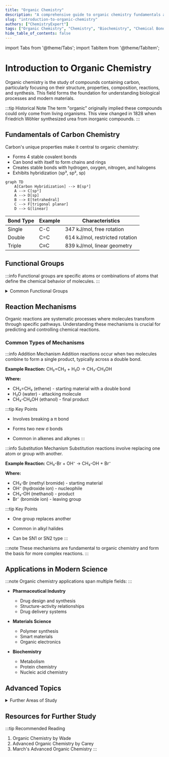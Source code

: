 ```yaml
---
title: "Organic Chemistry"
description: "A comprehensive guide to organic chemistry fundamentals and applications"
slug: "introduction-to-organic-chemistry"
authors: ["ChemistryExpert"]
tags: ["Organic Chemistry", "Chemistry", "Biochemistry", "Chemical Bonds"]
hide_table_of_contents: false
---
```


import Tabs from '@theme/Tabs';
import TabItem from '@theme/TabItem';

# Introduction to Organic Chemistry

Organic chemistry is the study of compounds containing carbon, particularly focusing on their structure, properties, composition, reactions, and synthesis. This field forms the foundation for understanding biological processes and modern materials.

:::tip Historical Note
The term "organic" originally implied these compounds could only come from living organisms. This view changed in 1828 when Friedrich Wöhler synthesized urea from inorganic compounds.
:::

## Fundamentals of Carbon Chemistry

Carbon's unique properties make it central to organic chemistry:

- Forms 4 stable covalent bonds
- Can bond with itself to form chains and rings
- Creates stable bonds with hydrogen, oxygen, nitrogen, and halogens
- Exhibits hybridization (sp³, sp², sp)

<Tabs>
<TabItem value="hybridization" label="Carbon Hybridization">

```mermaid
graph TD
    A[Carbon Hybridization] --> B[sp³]
    A --> C[sp²]
    A --> D[sp]
    B --> E[tetrahedral]
    C --> F[trigonal planar]
    D --> G[linear]
```

</TabItem>
<TabItem value="bonds" label="Bond Types">

| Bond Type | Example | Characteristics                 |
| --------- | ------- | ------------------------------- |
| Single    | C-C     | 347 kJ/mol, free rotation       |
| Double    | C=C     | 614 kJ/mol, restricted rotation |
| Triple    | C≡C     | 839 kJ/mol, linear geometry     |

</TabItem>
</Tabs>

## Functional Groups

:::info
Functional groups are specific atoms or combinations of atoms that define the chemical behavior of molecules.
:::

<details>
<summary>Common Functional Groups</summary>

| Group           | Structure | Example Compound | Key Properties       |
| --------------- | --------- | ---------------- | -------------------- |
| Alkyl           | R-CH₃     | Methane          | Nonpolar, unreactive |
| Alcohol         | R-OH      | Ethanol          | Polar, H-bonding     |
| Aldehyde        | R-CHO     | Formaldehyde     | Highly reactive      |
| Ketone          | R-CO-R    | Acetone          | Moderately reactive  |
| Carboxylic Acid | R-COOH    | Acetic acid      | Acidic, H-bonding    |
| Amine           | R-NH₂     | Methylamine      | Basic, H-bonding     |

</details>

## Reaction Mechanisms

Organic reactions are systematic processes where molecules transform through specific pathways. Understanding these mechanisms is crucial for predicting and controlling chemical reactions.

### Common Types of Mechanisms

<Tabs>
  <TabItem value="addition" label="Addition Reactions">

:::info Addition Mechanism
Addition reactions occur when two molecules combine to form a single product, typically across a double bond.

**Example Reaction:**
CH₂=CH₂ + H₂O → CH₃-CH₂OH


**Where:**
- CH₂=CH₂ (ethene) - starting material with a double bond
- H₂O (water) - attacking molecule
- CH₃-CH₂OH (ethanol) - final product

:::tip Key Points
- Involves breaking a π bond
- Forms two new σ bonds
- Common in alkenes and alkynes
:::

  </TabItem>
  <TabItem value="substitution" label="Substitution Reactions">

:::info Substitution Mechanism
Substitution reactions involve replacing one atom or group with another.

**Example Reaction:**
CH₃-Br + OH⁻ → CH₃-OH + Br⁻

**Where:**
- CH₃-Br (methyl bromide) - starting material
- OH⁻ (hydroxide ion) - nucleophile
- CH₃-OH (methanol) - product
- Br⁻ (bromide ion) - leaving group

:::tip Key Points
- One group replaces another
- Common in alkyl halides
- Can be SN1 or SN2 type
:::

  </TabItem>
</Tabs>

:::note
These mechanisms are fundamental to organic chemistry and form the basis for more complex reactions.
:::


## Applications in Modern Science

:::note
Organic chemistry applications span multiple fields:
:::

- **Pharmaceutical Industry**
  - Drug design and synthesis
  - Structure-activity relationships
  - Drug delivery systems

- **Materials Science**
  - Polymer synthesis
  - Smart materials
  - Organic electronics

- **Biochemistry**
  - Metabolism
  - Protein chemistry
  - Nucleic acid chemistry

## Advanced Topics

<details>
<summary>Further Areas of Study</summary>

- Stereochemistry
- Spectroscopy
- Retrosynthesis
- Organometallic chemistry
- Green chemistry
- Bioorganic chemistry

</details>

## Resources for Further Study

:::tip Recommended Reading
1. Organic Chemistry by Wade
2. Advanced Organic Chemistry by Carey
3. March's Advanced Organic Chemistry
:::